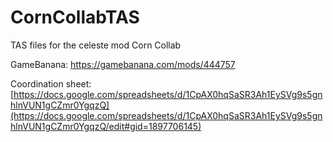 # CornCollabTAS
TAS files for the celeste mod Corn Collab

GameBanana: https://gamebanana.com/mods/444757

Coordination sheet: [https://docs.google.com/spreadsheets/d/1CpAX0hqSaSR3Ah1EySVg9s5gnhlnVUN1gCZmr0YgqzQ](https://docs.google.com/spreadsheets/d/1CpAX0hqSaSR3Ah1EySVg9s5gnhlnVUN1gCZmr0YgqzQ/edit#gid=1897706145)
